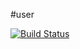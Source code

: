 #user

[![Build Status](https://travis-ci.org/chimerarocks/user.svg?branch=master)](https://travis-ci.org/chimerarocks/user)